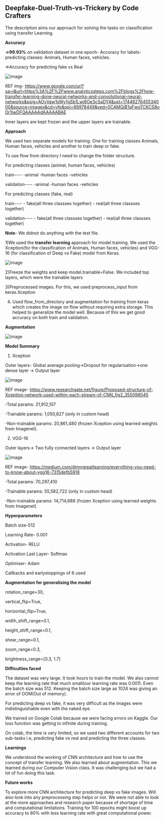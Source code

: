 ## Deepfake-Duel-Truth-vs-Trickery by Code Crafters

The description aims our approach for solving the tasks on classification using transfer Learning.

**Accuracy**

=>**99.93%** on validation dataset in one epoch- Accuracy for labels-predicting classes: Animals, Human faces, vehicles.

=>Accuracy for predicting fake vs Real

![image](https://github.com/user-attachments/assets/1d43cfc6-164f-49d1-850c-53e0a92315c5)

REF img- https://www.google.com/url?sa=i&url=https%3A%2F%2Fwww.analyticssteps.com%2Fblogs%2Fhow-transfer-learning-done-neural-networks-and-convolutional-neural-networks&psig=AOvVaw1sWy1gSb1Lwj8Oe3cSaDY4&ust=1744627645534000&source=images&cd=vfe&opi=89978449&ved=0CAMQjB1qFwoTCKCS8oDr1IwDFQAAAAAdAAAAABAE

Inner layers are kept frozen and the upper layers are trainable. 

**Approach**

We used two separate models for training. One for training classes Animals, Human faces, vehicles and another to train deep or fake.

To use flow from directory I need to change the folder structure. 

For predicting classes (animal, human faces, vehicles)

train----
        -animal
        -human faces
        -vehicles

validation----
        -animal
        -human faces
        -vehicles

For predicting classes (fake, real)

train----
       - fake(all three classses together)
       - real(all three classses together)

validation----
       - fake(all three classses together)
       - real(all three classses together)
        
**Note**- We didnot do anything with the test file.

1)We used the **transfer learning** approach for model training. We used the Xception(for the classification of Animals, Human faces, vehicles) and VGG-16 (for classification of Deep vs Fake) model from Keras.

![image](https://github.com/user-attachments/assets/d50d55ec-28fd-4cce-8095-cd67eaa6ee69)

2)Freeze the weights and keep model.trainable=False. We included top layers, which were the trainable layers

3)Preprocessed images. For this, we used preprocess_input from keras.Xception

4) Used flow_from_directory and augmentation for training from keras which creates the image on flow without requiring extra storage. This helped to generalize the model well. Because of this we get good accuracy on both train and validation.

**Augmentation**

![image](https://github.com/user-attachments/assets/35582ea3-3ed0-43cf-ad26-d653ba1494b2)

**Model Summary**

1) Xception

Outer layers- Global average pooling->Dropout for regularisation->one dense layer -> Output layer

![image](https://github.com/user-attachments/assets/d264366b-9466-439e-8381-5a763892e61e)

REF image- https://www.researchgate.net/figure/Proposed-structure-of-Xception-network-used-within-each-stream-of-CNN_fig2_355098045

-Total params: 21,912,107

-Trainable params: 1,050,627 (only in custom head)  

-Non-trainable params: 20,861,480 (frozen Xception using learned weights from Imagenet).

2) VGG-16

Outer layers-> Two fully connected layers -> Output layer

![image](https://github.com/user-attachments/assets/5e49d437-05da-4a07-9c55-1578b16b828b)

REF image- https://medium.com/@mygreatlearning/everything-you-need-to-know-about-vgg16-7315defb5918

-Total params: 70,297,410 

-Trainable params: 55,582,722 (only in custom head) 

-Non-trainable params: 14,714,688 (frozen Xception using learned weights from Imagenet)

**Hyperparameters**

Batch size-512

Learning Rate- 0.001

Activation- RELU

Activation Last Layer- Softmax

Optimiser- Adam

Callbacks and earlystoppings of 6 used

**Augmentation for generalising the model**

rotation_range=30, 

vertical_flip=True,

horizontal_flip=True,

width_shift_range=0.1,  

height_shift_range=0.1,

shear_range=0.1,

zoom_range=0.3,  

brightness_range=[0.3, 1.7]

**Difficulties faced**

The dataset was very large. It took hours to train the model. We also cannot keep the learning rate that much small(our learning rate was 0.001). Even the batch size was 512. Keeping the batch size large as 1024 was giving an error of OOM(Out of memory). 

For predicting deep vs fake, it was very difficult as the images were indistinguishable even with the naked eye.

We trained on Google Colab because we were facing errors on Kaggle. Our loss function was getting to infinite during training. 

On colab, the time is very limited, so we used two different accounts for two sub-tasks i.e, predicting fake vs real and predicting the three classes.

**Learnings**

We understood the working of CNN architecture and how to use the concept of transfer learning. We also learned about augmentation. This we learned during our Computer Vision class. It was challenging but we had a lot of fun doing this task.

**Future works**

To explore more CNN architecture for predicting deep vs fake images. Will also look into any preprocessing step helps or not. We were not able to look at the more approaches and research paper because of shortage of time and computational limitations. Training for 100 epochs might boost up accuracy to 80% with less learning rate with great computational power.





